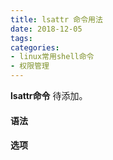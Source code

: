 ```yaml
---
title: lsattr 命令用法
date: 2018-12-05
tags:
categories: 
- linux常用shell命令
- 权限管理
---
```

**lsattr命令** 待添加。
<!-- more --> 
#### **语法**


#### **选项**
